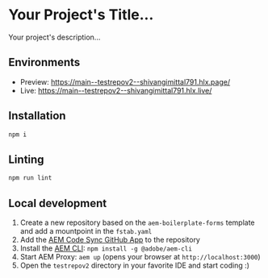 # Your Project's Title...
Your project's description...

## Environments
- Preview: https://main--testrepov2--shivangimittal791.hlx.page/
- Live: https://main--testrepov2--shivangimittal791.hlx.live/

## Installation

```sh
npm i
```

## Linting

```sh
npm run lint
```

## Local development

1. Create a new repository based on the `aem-boilerplate-forms` template and add a mountpoint in the `fstab.yaml`
1. Add the [AEM Code Sync GitHub App](https://github.com/apps/aem-code-sync) to the repository
1. Install the [AEM CLI](https://github.com/adobe/helix-cli): `npm install -g @adobe/aem-cli`
1. Start AEM Proxy: `aem up` (opens your browser at `http://localhost:3000`)
1. Open the `testrepov2` directory in your favorite IDE and start coding :)
